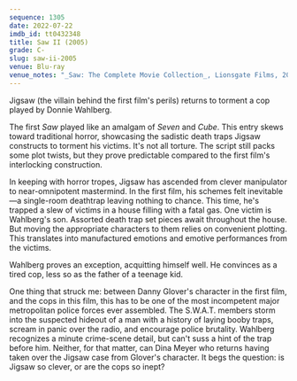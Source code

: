```yaml
---
sequence: 1305
date: 2022-07-22
imdb_id: tt0432348
title: Saw II (2005)
grade: C-
slug: saw-ii-2005
venue: Blu-ray
venue_notes: "_Saw: The Complete Movie Collection_, Lionsgate Films, 2014"
---
```


Jigsaw (the villain behind <span data-imdb-id="tt0387564">the first film</span>'s perils) returns to torment a cop played by Donnie Wahlberg.

<!-- end -->

The first _Saw_ played like an amalgam of <span data-imdb-id="tt0114369">_Seven_</span> and <span data-imdb-id="tt0123755">_Cube_</span>. This entry skews toward traditional horror, showcasing the sadistic death traps Jigsaw constructs to torment his victims. It's not all torture. The script still packs some plot twists, but they prove predictable compared to the first film's interlocking construction.

In keeping with horror tropes, Jigsaw has ascended from clever manipulator to near-omnipotent mastermind. In the first film, his schemes felt inevitable—a single-room deathtrap leaving nothing to chance. This time, he's trapped a slew of victims in a house filling with a fatal gas. One victim is Wahlberg's son. Assorted death trap set pieces await throughout the house. But moving the appropriate characters to them relies on convenient plotting. This translates into manufactured emotions and emotive performances from the victims.

Wahlberg proves an exception, acquitting himself well. He convinces as a tired cop, less so as the father of a teenage kid.

One thing that struck me: between Danny Glover's character in the first film, and the cops in this film, this has to be one of the most incompetent major metropolitan police forces ever assembled. The S.W.A.T. members storm into the suspected hideout of a man with a history of laying booby traps, scream in panic over the radio, and encourage police brutality. Wahlberg recognizes a minute crime-scene detail, but can't suss a hint of the trap before him. Neither, for that matter, can Dina Meyer who returns having taken over the Jigsaw case from Glover's character. It begs the question: is Jigsaw so clever, or are the cops so inept?
